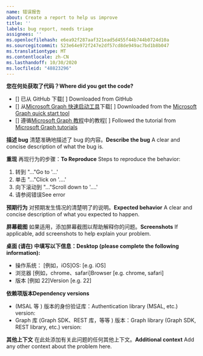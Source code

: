 ```yaml
---
name: 错误报告
about: Create a report to help us improve
title: ''
labels: bug report, needs triage
assignees: ''
ms.openlocfilehash: e6ea92f287aaf321ead5d455f44b744b0724d10a
ms.sourcegitcommit: 523e64e972f247e2df57cd8de949ac7bd1b8b047
ms.translationtype: MT
ms.contentlocale: zh-CN
ms.lasthandoff: 10/30/2020
ms.locfileid: "48823296"
---
```

<span data-ttu-id="2510f-102">**您在何处获取了代码？**</span><span class="sxs-lookup"><span data-stu-id="2510f-102">**Where did you get the code?**</span></span>
- <span data-ttu-id="2510f-103">[] 已从 GitHub 下载</span><span class="sxs-lookup"><span data-stu-id="2510f-103">[ ] Downloaded from GitHub</span></span>
- <span data-ttu-id="2510f-104">[] 从[Microsoft Graph 快速启动工具](https://developer.microsoft.com/graph/quick-start)下载</span><span class="sxs-lookup"><span data-stu-id="2510f-104">[ ] Downloaded from the [Microsoft Graph quick start tool](https://developer.microsoft.com/graph/quick-start)</span></span>
- <span data-ttu-id="2510f-105">[] 遵循[Microsoft Graph 教程](https://docs.microsoft.com/graph/tutorials)中的教程</span><span class="sxs-lookup"><span data-stu-id="2510f-105">[ ] Followed the tutorial from [Microsoft Graph tutorials](https://docs.microsoft.com/graph/tutorials)</span></span>

<span data-ttu-id="2510f-106">**描述 bug** 清楚准确地描述了 bug 的内容。</span><span class="sxs-lookup"><span data-stu-id="2510f-106">**Describe the bug** A clear and concise description of what the bug is.</span></span>

<span data-ttu-id="2510f-107">**重现** 再现行为的步骤：</span><span class="sxs-lookup"><span data-stu-id="2510f-107">**To Reproduce** Steps to reproduce the behavior:</span></span>
1. <span data-ttu-id="2510f-108">转到 "..."</span><span class="sxs-lookup"><span data-stu-id="2510f-108">Go to '...'</span></span>
2. <span data-ttu-id="2510f-109">单击 "..."</span><span class="sxs-lookup"><span data-stu-id="2510f-109">Click on '....'</span></span>
3. <span data-ttu-id="2510f-110">向下滚动到 "..."</span><span class="sxs-lookup"><span data-stu-id="2510f-110">Scroll down to '....'</span></span>
4. <span data-ttu-id="2510f-111">请参阅错误</span><span class="sxs-lookup"><span data-stu-id="2510f-111">See error</span></span>

<span data-ttu-id="2510f-112">**预期行为** 对预期发生情况的清楚明了的说明。</span><span class="sxs-lookup"><span data-stu-id="2510f-112">**Expected behavior** A clear and concise description of what you expected to happen.</span></span>

<span data-ttu-id="2510f-113">**屏幕截图** 如果适用，添加屏幕截图以帮助解释你的问题。</span><span class="sxs-lookup"><span data-stu-id="2510f-113">**Screenshots** If applicable, add screenshots to help explain your problem.</span></span>

<span data-ttu-id="2510f-114">**桌面 (请在) 中填写以下信息：**</span><span class="sxs-lookup"><span data-stu-id="2510f-114">**Desktop (please complete the following information):**</span></span>
 - <span data-ttu-id="2510f-115">操作系统： [例如，iOS]</span><span class="sxs-lookup"><span data-stu-id="2510f-115">OS: [e.g. iOS]</span></span>
 - <span data-ttu-id="2510f-116">浏览器 [例如，chrome、safari]</span><span class="sxs-lookup"><span data-stu-id="2510f-116">Browser [e.g. chrome, safari]</span></span>
 - <span data-ttu-id="2510f-117">版本 [例如 22]</span><span class="sxs-lookup"><span data-stu-id="2510f-117">Version [e.g. 22]</span></span>

<span data-ttu-id="2510f-118">**依赖项版本**</span><span class="sxs-lookup"><span data-stu-id="2510f-118">**Dependency versions**</span></span>
 - <span data-ttu-id="2510f-119"> (MSAL 等 ) 版本的身份验证库：</span><span class="sxs-lookup"><span data-stu-id="2510f-119">Authentication library (MSAL, etc.) version:</span></span>
 - <span data-ttu-id="2510f-120">Graph 库 (Graph SDK、REST 库，等等 ) 版本：</span><span class="sxs-lookup"><span data-stu-id="2510f-120">Graph library (Graph SDK, REST library, etc.) version:</span></span>  

<span data-ttu-id="2510f-121">**其他上下文** 在此处添加有关此问题的任何其他上下文。</span><span class="sxs-lookup"><span data-stu-id="2510f-121">**Additional context** Add any other context about the problem here.</span></span>
